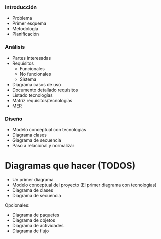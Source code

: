 ### Introducción
- Problema
- Primer esquema
- Metodología
- Planificación

### Análisis
- Partes interesadas
- Requisitos
	- Funcionales
	- No funcionales
	- Sistema
- Diagrama casos de uso
- Documento detallado requisitos
- Listado tecnologías
- Matriz requisitos/tecnologías
- MER

### Diseño
- Modelo conceptual con tecnologías
- Diagrama clases
- Giagrama de secuencia
- Paso a relacional y normalizar


# Diagramas que hacer (TODOS)
- Un primer diagrama
- Modelo conceptual del proyecto (El primer diagrama con tecnologias)
- Diagrama de clases
- Diagrama de secuencia

Opcionales:
- Diagrama de paquetes
- Diagrama de objetos
- Diagrama de actividades
- Diagrama de flujo